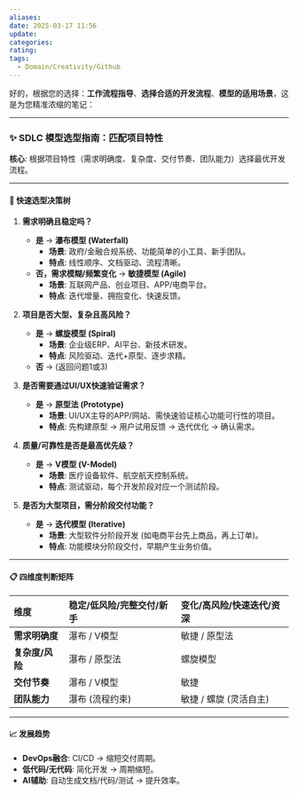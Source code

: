 ```yaml
---
aliases: 
date: 2025-03-17 11:56
update: 
categories: 
rating: 
tags:
  - Domain/Creativity/Github
---
```

好的，根据您的选择：**工作流程指导**、**选择合适的开发流程**、**模型的适用场景**，这是为您精准浓缩的笔记：

---

### ✨ SDLC 模型选型指南：匹配项目特性

**核心**: 根据项目特性（需求明确度、复杂度、交付节奏、团队能力）选择最优开发流程。

---

#### 🚀 快速选型决策树

1.  **需求明确且稳定吗？**
    *   **是** -> **瀑布模型 (Waterfall)**
        *   **场景**: 政府/金融合规系统、功能简单的小工具、新手团队。
        *   **特点**: 线性顺序、文档驱动、流程清晰。
    *   **否，需求模糊/频繁变化** -> **敏捷模型 (Agile)**
        *   **场景**: 互联网产品、创业项目、APP/电商平台。
        *   **特点**: 迭代增量、拥抱变化、快速反馈。

2.  **项目是否大型、复杂且高风险？**
    *   **是** -> **螺旋模型 (Spiral)**
        *   **场景**: 企业级ERP、AI平台、新技术研发。
        *   **特点**: 风险驱动、迭代+原型、逐步求精。
    *   **否** -> (返回问题1或3)

3.  **是否需要通过UI/UX快速验证需求？**
    *   **是** -> **原型法 (Prototype)**
        *   **场景**: UI/UX主导的APP/网站、需快速验证核心功能可行性的项目。
        *   **特点**: 先构建原型 -> 用户试用反馈 -> 迭代优化 -> 确认需求。

4.  **质量/可靠性是否是最高优先级？**
    *   **是** -> **V模型 (V-Model)**
        *   **场景**: 医疗设备软件、航空航天控制系统。
        *   **特点**: 测试驱动，每个开发阶段对应一个测试阶段。

5.  **是否为大型项目，需分阶段交付功能？**
    *   **是** -> **迭代模型 (Iterative)**
        *   **场景**: 大型软件分阶段开发 (如电商平台先上商品，再上订单)。
        *   **特点**: 功能模块分阶段交付，早期产生业务价值。

---

#### 📋 四维度判断矩阵

| 维度 | 稳定/低风险/完整交付/新手 | 变化/高风险/快速迭代/资深 |
| :--- | :--- | :--- |
| **需求明确度** | 瀑布 / V模型 | 敏捷 / 原型法 |
| **复杂度/风险** | 瀑布 / 原型法 | 螺旋模型 |
| **交付节奏** | 瀑布 / V模型 | 敏捷 |
| **团队能力** | 瀑布 (流程约束) | 敏捷 / 螺旋 (灵活自主) |

---

#### 📈 发展趋势

*   **DevOps融合**: CI/CD -> 缩短交付周期。
*   **低代码/无代码**: 简化开发 -> 周期缩短。
*   **AI辅助**: 自动生成文档/代码/测试 -> 提升效率。